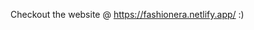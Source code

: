 

   Checkout the website @ https://fashionera.netlify.app/ :)
                                                                    
